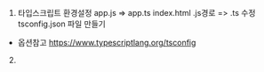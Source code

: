 1. 타입스크립트 환경설정
app.js => app.ts
index.html .js경로 => .ts 수정
tsconfig.json 파일 만들기
* 옵션참고
https://www.typescriptlang.org/tsconfig

2.